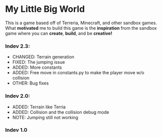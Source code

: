 # My Little Big World 
This is a game based off of Terreria, Minecraft, and other sandbox games. What **motivated** me to build this game is the **inspiration** from the sandbox game where you can **create**, **build**, and be **creative!** 

### Indev 2.3:
  * CHANGED: Terrain generation
  * FIXED: The jumping issue
  * ADDED: More constants
  * ADDED: Free move in constants.py to make the player move w/o collision
  * OTHER: Bug fixes

### Indev 2.0:
  * ADDED: Terrain like Terria
  * ADDED: Collision and the collision debug mode
  * NOTE: Jumping still not working

### Indev 1.0
